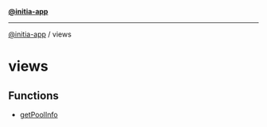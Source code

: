 [**@initia-app**](../data.md)

***

[@initia-app](../data.md) / views

# views

## Functions

- [getPoolInfo](functions/getPoolInfo.md)
